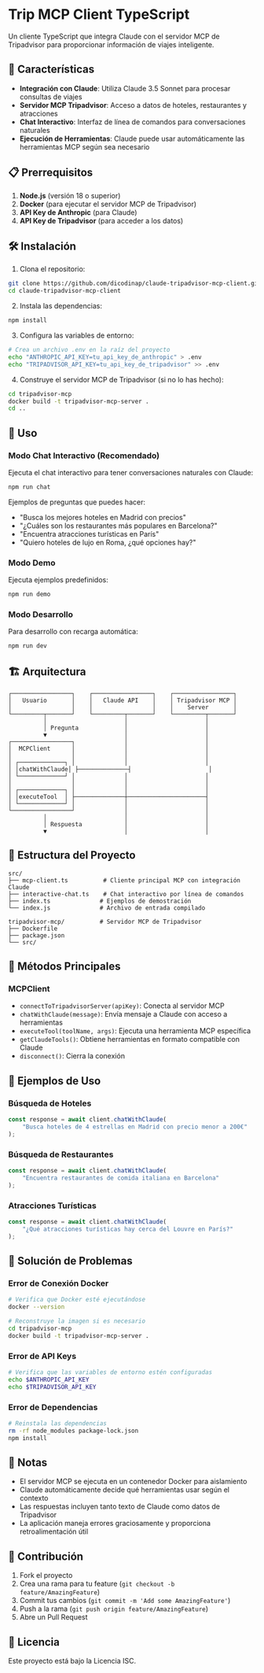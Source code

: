 # Trip MCP Client TypeScript

Un cliente TypeScript que integra Claude con el servidor MCP de Tripadvisor para proporcionar información de viajes inteligente.

## 🚀 Características

- **Integración con Claude**: Utiliza Claude 3.5 Sonnet para procesar consultas de viajes
- **Servidor MCP Tripadvisor**: Acceso a datos de hoteles, restaurantes y atracciones
- **Chat Interactivo**: Interfaz de línea de comandos para conversaciones naturales
- **Ejecución de Herramientas**: Claude puede usar automáticamente las herramientas MCP según sea necesario

## 📋 Prerrequisitos

1. **Node.js** (versión 18 o superior)
2. **Docker** (para ejecutar el servidor MCP de Tripadvisor)
3. **API Key de Anthropic** (para Claude)
4. **API Key de Tripadvisor** (para acceder a los datos)

## 🛠️ Instalación

1. Clona el repositorio:
```bash
git clone https://github.com/dicodinap/claude-tripadvisor-mcp-client.git
cd claude-tripadvisor-mcp-client
```

2. Instala las dependencias:
```bash
npm install
```

3. Configura las variables de entorno:
```bash
# Crea un archivo .env en la raíz del proyecto
echo "ANTHROPIC_API_KEY=tu_api_key_de_anthropic" > .env
echo "TRIPADVISOR_API_KEY=tu_api_key_de_tripadvisor" >> .env
```

4. Construye el servidor MCP de Tripadvisor (si no lo has hecho):
```bash
cd tripadvisor-mcp
docker build -t tripadvisor-mcp-server .
cd ..
```

## 🎯 Uso

### Modo Chat Interactivo (Recomendado)

Ejecuta el chat interactivo para tener conversaciones naturales con Claude:

```bash
npm run chat
```

Ejemplos de preguntas que puedes hacer:
- "Busca los mejores hoteles en Madrid con precios"
- "¿Cuáles son los restaurantes más populares en Barcelona?"
- "Encuentra atracciones turísticas en París"
- "Quiero hoteles de lujo en Roma, ¿qué opciones hay?"

### Modo Demo

Ejecuta ejemplos predefinidos:

```bash
npm run demo
```

### Modo Desarrollo

Para desarrollo con recarga automática:

```bash
npm run dev
```

## 🏗️ Arquitectura

```
┌─────────────────┐    ┌─────────────────┐    ┌─────────────────┐
│   Usuario       │    │   Claude API    │    │ Tripadvisor MCP │
│                 │    │                 │    │    Server       │
└─────────┬───────┘    └─────────┬───────┘    └─────────┬───────┘
          │                      │                      │
          │ Pregunta             │                      │
          ▼                      │                      │
┌─────────────────┐              │                      │
│  MCPClient      │              │                      │
│                 │              │                      │
│ ┌─────────────┐ │              │                      │
│ │chatWithClaude│ ├──────────────┤                      │
│ └─────────────┘ │              │                      │
│                 │              │                      │
│ ┌─────────────┐ │              │                      │
│ │executeTool  │ ├──────────────┼──────────────────────┤
│ └─────────────┘ │              │                      │
└─────────────────┘              │                      │
          │                      │                      │
          │ Respuesta            │                      │
          ▼                      │                      │
```

## 🔧 Estructura del Proyecto

```
src/
├── mcp-client.ts          # Cliente principal MCP con integración Claude
├── interactive-chat.ts    # Chat interactivo por línea de comandos
├── index.ts              # Ejemplos de demostración
└── index.js              # Archivo de entrada compilado

tripadvisor-mcp/          # Servidor MCP de Tripadvisor
├── Dockerfile
├── package.json
└── src/
```

## 🔑 Métodos Principales

### MCPClient

- `connectToTripadvisorServer(apiKey)`: Conecta al servidor MCP
- `chatWithClaude(message)`: Envía mensaje a Claude con acceso a herramientas
- `executeTool(toolName, args)`: Ejecuta una herramienta MCP específica
- `getClaudeTools()`: Obtiene herramientas en formato compatible con Claude
- `disconnect()`: Cierra la conexión

## 🌟 Ejemplos de Uso

### Búsqueda de Hoteles
```typescript
const response = await client.chatWithClaude(
    "Busca hoteles de 4 estrellas en Madrid con precio menor a 200€"
);
```

### Búsqueda de Restaurantes
```typescript
const response = await client.chatWithClaude(
    "Encuentra restaurantes de comida italiana en Barcelona"
);
```

### Atracciones Turísticas
```typescript
const response = await client.chatWithClaude(
    "¿Qué atracciones turísticas hay cerca del Louvre en París?"
);
```

## 🐛 Solución de Problemas

### Error de Conexión Docker
```bash
# Verifica que Docker esté ejecutándose
docker --version

# Reconstruye la imagen si es necesario
cd tripadvisor-mcp
docker build -t tripadvisor-mcp-server .
```

### Error de API Keys
```bash
# Verifica que las variables de entorno estén configuradas
echo $ANTHROPIC_API_KEY
echo $TRIPADVISOR_API_KEY
```

### Error de Dependencias
```bash
# Reinstala las dependencias
rm -rf node_modules package-lock.json
npm install
```

## 📝 Notas

- El servidor MCP se ejecuta en un contenedor Docker para aislamiento
- Claude automáticamente decide qué herramientas usar según el contexto
- Las respuestas incluyen tanto texto de Claude como datos de Tripadvisor
- La aplicación maneja errores graciosamente y proporciona retroalimentación útil

## 🤝 Contribución

1. Fork el proyecto
2. Crea una rama para tu feature (`git checkout -b feature/AmazingFeature`)
3. Commit tus cambios (`git commit -m 'Add some AmazingFeature'`)
4. Push a la rama (`git push origin feature/AmazingFeature`)
5. Abre un Pull Request

## 📄 Licencia

Este proyecto está bajo la Licencia ISC.